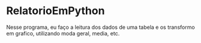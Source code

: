 # RelatorioEmPython
Nesse programa, eu faço a leitura dos dados de uma tabela e os transformo em grafico, utilizando moda geral, media, etc.
